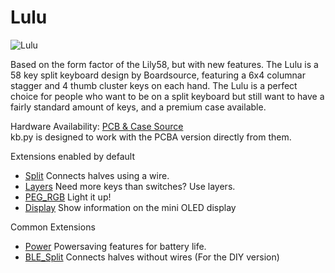 # Lulu

![Lulu](https://boardsource.imgix.net/c93fba70-71bc-11ec-bb73-09003ca81902.jpg?raw=true)

Based on the form factor of the Lily58, but with new features. The Lulu is a 58 key split keyboard design by Boardsource, featuring a 6x4 columnar stagger and 4 thumb cluster keys on each hand. The Lulu is a perfect choice for people who want to be on a split keyboard but still want to have a fairly standard amount of keys, and a premium case available.

Hardware Availability: [PCB & Case Source](https://boardsource.xyz/store/5ec9df84c6b834480de6c3d0)  
kb.py is designed to work with the PCBA version directly from them.

Extensions enabled by default  
- [Split](/docs/en/split.md) Connects halves using a wire.
- [Layers](/docs/en/layers.md) Need more keys than switches? Use layers.
- [PEG_RGB](/docs/en/peg_rgb_matrix.md) Light it up!
- [Display](/docs/en/display.md) Show information on the mini OLED display

Common Extensions
- [Power](/docs/en/power.md) Powersaving features for battery life.
- [BLE_Split](/docs/en/split.md) Connects halves without wires (For the DIY version)
